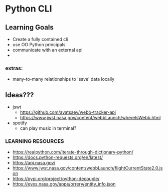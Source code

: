 # Python CLI

## Learning Goals

- Create a fully contained cli
- use OO Python principals
- communicate with an external api
- 

### extras:
- many-to-many relationships to 'save' data locally

## Ideas???
- jswt
    - https://github.com/avatsaev/webb-tracker-api
    - https://www.jwst.nasa.gov/content/webbLaunch/whereIsWebb.html
- spotify
    - can play music in terminal?

### LEARNING RESOURCES

- https://realpython.com/iterate-through-dictionary-python/
- https://docs.python-requests.org/en/latest/
- https://api.nasa.gov/
- https://www.jwst.nasa.gov/content/webbLaunch/flightCurrentState2.0.json
- https://pypi.org/project/python-decouple/
- https://eyes.nasa.gov/apps/orrery/entity_info.json